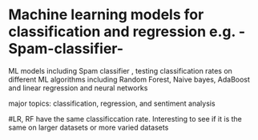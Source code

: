 # Machine learning models for classification and regression e.g. -Spam-classifier-
ML models including Spam classifier , testing classification rates on different ML algorithms including Random Forest, Naive bayes, AdaBoost and linear regression and neural networks 

major topics: classification, regression, and sentiment analysis

#LR, RF have the same classificcation rate. Interesting to see if it is the same on larger datasets or more varied datasets
